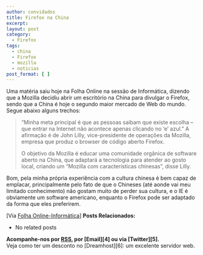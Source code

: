 ```yaml
---
author: convidados
title: Firefox na China
excerpt:
layout: post
category:
  - Firefox
tags:
  - china
  - Firefox
  - mozilla
  - noticias
post_format: [ ]
---
```

Uma matéria saiu hoje na Folha Online na sessão de Informática, dizendo que a Mozilla decidiu abrir um escritório na China para divulgar o Firefox, sendo que a China é hoje o segundo maior mercado de Web do mundo. Segue abaixo alguns trechos:

> “Minha meta principal é que as pessoas saibam que existe escolha –que entrar na Internet não acontece apenas clicando no ‘e’ azul.” A afirmação é de John Lilly, vice-presidente de operações da Mozilla, empresa que produz o browser de código aberto Firefox.
> 
> O objetivo da Mozilla é educar uma comunidade orgânica de software aberto na China, que adaptará a tecnologia para atender ao gosto local, criando um “Mozilla com características chinesas”, disse Lilly.

Bom, pela minha própria experiência com a cultura chinesa é bem capaz de emplacar, principalmente pelo fato de que o Chineses (até aonde vai meu limitado conhecimento) não gostam muito de perder sua cultura, e o IE é obviamente um software americano, enquanto o Firefox pode ser adaptado da forma que eles preferirem.

[Via [Folha Online-Informática][1]] 
**Posts Relacionados:** 
*   No related posts









**Acompanhe-nos por [ RSS][3], por [Email][4] ou via [Twitter][5].**  
Veja como ter um desconto no [Dreamhost][6]: um excelente servidor web.

 [1]: http://www1.folha.uol.com.br/folha/informatica/ult124u21541.shtml "Rival da Microsoft, Mozilla quer "
 [2]: https://twitter.com/share
 [3]: http://feeds.feedburner.com/VidaGeek



